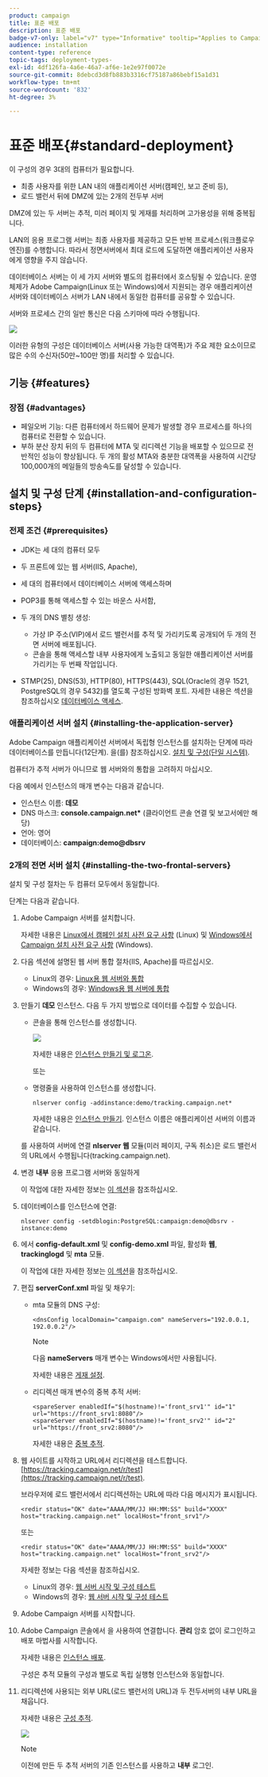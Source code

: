```yaml
---
product: campaign
title: 표준 배포
description: 표준 배포
badge-v7-only: label="v7" type="Informative" tooltip="Applies to Campaign Classic v7 only"
audience: installation
content-type: reference
topic-tags: deployment-types-
exl-id: 4df126fa-4a6e-46a7-af6e-1e2e97f0072e
source-git-commit: 8debcd3d8fb883b3316cf75187a86bebf15a1d31
workflow-type: tm+mt
source-wordcount: '832'
ht-degree: 3%

---
```


# 표준 배포{#standard-deployment}



이 구성의 경우 3대의 컴퓨터가 필요합니다.

* 최종 사용자를 위한 LAN 내의 애플리케이션 서버(캠페인, 보고 준비 등),
* 로드 밸런서 뒤에 DMZ에 있는 2개의 전두부 서버

DMZ에 있는 두 서버는 추적, 미러 페이지 및 게재를 처리하며 고가용성을 위해 중복됩니다.

LAN의 응용 프로그램 서버는 최종 사용자를 제공하고 모든 반복 프로세스(워크플로우 엔진)를 수행합니다. 따라서 정면서버에서 최대 로드에 도달하면 애플리케이션 사용자에게 영향을 주지 않습니다.

데이터베이스 서버는 이 세 가지 서버와 별도의 컴퓨터에서 호스팅될 수 있습니다. 운영 체제가 Adobe Campaign(Linux 또는 Windows)에서 지원되는 경우 애플리케이션 서버와 데이터베이스 서버가 LAN 내에서 동일한 컴퓨터를 공유할 수 있습니다.

서버와 프로세스 간의 일반 통신은 다음 스키마에 따라 수행됩니다.

![](assets/s_001_ncs_install_standardconfig.png)

이러한 유형의 구성은 데이터베이스 서버(사용 가능한 대역폭)가 주요 제한 요소이므로 많은 수의 수신자(50만~100만 명)를 처리할 수 있습니다.

## 기능 {#features}

### 장점 {#advantages}

* 페일오버 기능: 다른 컴퓨터에서 하드웨어 문제가 발생할 경우 프로세스를 하나의 컴퓨터로 전환할 수 있습니다.
* 부하 분산 장치 뒤의 두 컴퓨터에 MTA 및 리디렉션 기능을 배포할 수 있으므로 전반적인 성능이 향상됩니다. 두 개의 활성 MTA와 충분한 대역폭을 사용하여 시간당 100,000개의 메일들의 방송속도를 달성할 수 있습니다.

## 설치 및 구성 단계 {#installation-and-configuration-steps}

### 전제 조건 {#prerequisites}

* JDK는 세 대의 컴퓨터 모두
* 두 프론트에 있는 웹 서버(IIS, Apache),
* 세 대의 컴퓨터에서 데이터베이스 서버에 액세스하며
* POP3를 통해 액세스할 수 있는 바운스 사서함,
* 두 개의 DNS 별칭 생성:

   * 가상 IP 주소(VIP)에서 로드 밸런서를 추적 및 가리키도록 공개되어 두 개의 전면 서버에 배포됩니다.
   * 콘솔을 통해 액세스할 내부 사용자에게 노출되고 동일한 애플리케이션 서버를 가리키는 두 번째 작업입니다.

* STMP(25), DNS(53), HTTP(80), HTTPS(443), SQL(Oracle의 경우 1521, PostgreSQL의 경우 5432)를 열도록 구성된 방화벽 포트. 자세한 내용은 섹션을 참조하십시오 [데이터베이스 액세스](../../installation/using/network-configuration.md#database-access).

### 애플리케이션 서버 설치 {#installing-the-application-server}

Adobe Campaign 애플리케이션 서버에서 독립형 인스턴스를 설치하는 단계에 따라 데이터베이스를 만듭니다(12단계). 을(를) 참조하십시오. [설치 및 구성(단일 시스템)](../../installation/using/standalone-deployment.md#installing-and-configuring--single-machine-).

컴퓨터가 추적 서버가 아니므로 웹 서버와의 통합을 고려하지 마십시오.

다음 예에서 인스턴스의 매개 변수는 다음과 같습니다.

* 인스턴스 이름: **데모**
* DNS 마스크: **console.campaign.net&#42;** (클라이언트 콘솔 연결 및 보고서에만 해당)
* 언어: 영어
* 데이터베이스: **campaign:demo@dbsrv**

### 2개의 전면 서버 설치 {#installing-the-two-frontal-servers}

설치 및 구성 절차는 두 컴퓨터 모두에서 동일합니다.

단계는 다음과 같습니다.

1. Adobe Campaign 서버를 설치합니다.

   자세한 내용은 [Linux에서 캠페인 설치 사전 요구 사항](../../installation/using/prerequisites-of-campaign-installation-in-linux.md) (Linux) 및 [Windows에서 Campaign 설치 사전 요구 사항](../../installation/using/prerequisites-of-campaign-installation-in-windows.md) (Windows).

1. 다음 섹션에 설명된 웹 서버 통합 절차(IIS, Apache)를 따르십시오.

   * Linux의 경우: [Linux용 웹 서버와 통합](../../installation/using/integration-into-a-web-server-for-linux.md)
   * Windows의 경우: [Windows용 웹 서버에 통합](../../installation/using/integration-into-a-web-server-for-windows.md)

1. 만들기 **데모** 인스턴스. 다음 두 가지 방법으로 데이터를 수집할 수 있습니다.

   * 콘솔을 통해 인스턴스를 생성합니다.

      ![](assets/install_create_new_connexion.png)

      자세한 내용은 [인스턴스 만들기 및 로그온](../../installation/using/creating-an-instance-and-logging-on.md).

      또는

   * 명령줄을 사용하여 인스턴스를 생성합니다.

      ```
      nlserver config -addinstance:demo/tracking.campaign.net*
      ```

      자세한 내용은 [인스턴스 만들기](../../installation/using/command-lines.md#creating-an-instance).
   인스턴스 이름은 애플리케이션 서버의 이름과 같습니다.

   를 사용하여 서버에 연결 **nlserver 웹** 모듈(미러 페이지, 구독 취소)은 로드 밸런서의 URL에서 수행됩니다(tracking.campaign.net).

1. 변경 **내부** 응용 프로그램 서버와 동일하게

   이 작업에 대한 자세한 정보는 [이 섹션](../../installation/using/configuring-campaign-server.md#internal-identifier)을 참조하십시오.

1. 데이터베이스를 인스턴스에 연결:

   ```
   nlserver config -setdblogin:PostgreSQL:campaign:demo@dbsrv -instance:demo
   ```

1. 에서 **config-default.xml** 및 **config-demo.xml** 파일, 활성화 **웹**, **trackinglogd** 및 **mta** 모듈.

   이 작업에 대한 자세한 정보는 [이 섹션](../../installation/using/configuring-campaign-server.md#enabling-processes)을 참조하십시오.

1. 편집 **serverConf.xml** 파일 및 채우기:

   * mta 모듈의 DNS 구성:

      ```
      <dnsConfig localDomain="campaign.com" nameServers="192.0.0.1, 192.0.0.2"/>
      ```

      >[!NOTE]
      >
      >다음 **nameServers** 매개 변수는 Windows에서만 사용됩니다.

      자세한 내용은 [게재 설정](configure-delivery-settings.md).

   * 리디렉션 매개 변수의 중복 추적 서버:

      ```
      <spareServer enabledIf="$(hostname)!='front_srv1'" id="1" url="https://front_srv1:8080"/>
      <spareServer enabledIf="$(hostname)!='front_srv2'" id="2" url="https://front_srv2:8080"/>
      ```

      자세한 내용은 [중복 추적](configuring-campaign-server.md#redundant-tracking).

1. 웹 사이트를 시작하고 URL에서 리디렉션을 테스트합니다. [https://tracking.campaign.net/r/test](https://tracking.campaign.net/r/test).

   브라우저에 로드 밸런서에서 리디렉션하는 URL에 따라 다음 메시지가 표시됩니다.

   ```
   <redir status="OK" date="AAAA/MM/JJ HH:MM:SS" build="XXXX" host="tracking.campaign.net" localHost="front_srv1"/>
   ```

   또는

   ```
   <redir status="OK" date="AAAA/MM/JJ HH:MM:SS" build="XXXX" host="tracking.campaign.net" localHost="front_srv2"/>
   ```

   자세한 정보는 다음 섹션을 참조하십시오.

   * Linux의 경우: [웹 서버 시작 및 구성 테스트](../../installation/using/integration-into-a-web-server-for-linux.md#launching-the-web-server-and-testing-the-configuration)
   * Windows의 경우: [웹 서버 시작 및 구성 테스트](../../installation/using/integration-into-a-web-server-for-windows.md#launching-the-web-server-and-testing-the-configuration)

1. Adobe Campaign 서버를 시작합니다.
1. Adobe Campaign 콘솔에서 을 사용하여 연결합니다. **관리** 암호 없이 로그인하고 배포 마법사를 시작합니다.

   자세한 내용은 [인스턴스 배포](../../installation/using/deploying-an-instance.md).

   구성은 추적 모듈의 구성과 별도로 독립 실행형 인스턴스와 동일합니다.

1. 리디렉션에 사용되는 외부 URL(로드 밸런서의 URL)과 두 전두서버의 내부 URL을 채웁니다.

   자세한 내용은 [구성 추적](../../installation/using/deploying-an-instance.md#tracking-configuration).

   ![](assets/d_ncs_install_tracking2.png)

   >[!NOTE]
   >
   >이전에 만든 두 추적 서버의 기존 인스턴스를 사용하고 **내부** 로그인.
